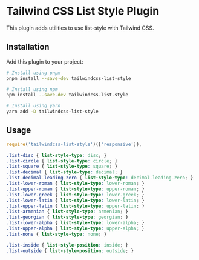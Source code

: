 # Tailwind CSS List Style Plugin

This plugin adds utilities to use list-style with Tailwind CSS.

## Installation

Add this plugin to your project:

```bash
# Install using pnpm
pnpm install --save-dev tailwindcss-list-style

# Install using npm
npm install --save-dev tailwindcss-list-style

# Install using yarn
yarn add -D tailwindcss-list-style
```

## Usage

```js
require('tailwindcss-list-style')(['responsive']),
```

```css
.list-disc { list-style-type: disc; }
.list-circle { list-style-type: circle; }
.list-square { list-style-type: square; }
.list-decimal { list-style-type: decimal; }
.list-decimal-leading-zero { list-style-type: decimal-leading-zero; }
.list-lower-roman { list-style-type: lower-roman; }
.list-upper-roman { list-style-type: upper-roman; }
.list-lower-greek { list-style-type: lower-greek; }
.list-lower-latin { list-style-type: lower-latin; }
.list-upper-latin { list-style-type: upper-latin; }
.list-armenian { list-style-type: armenian; }
.list-georgian { list-style-type: georgian; }
.list-lower-alpha { list-style-type: lower-alpha; }
.list-upper-alpha { list-style-type: upper-alpha; }
.list-none { list-style-type: none; }

.list-inside { list-style-position: inside; }
.list-outside { list-style-position: outside; }
```
